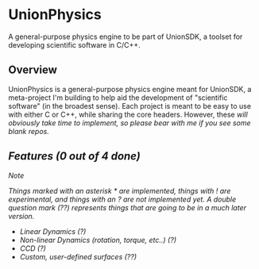 # UnionPhysics
A general-purpose physics engine to be part of UnionSDK, a toolset for developing scientific software in C/C++.

## Overview
UnionPhysics is a general-purpose physics engine meant for UnionSDK, a meta-project I'm building to help aid the development of
"scientific software" (in the broadest sense). Each project is meant to be easy to use with either C or C++, while sharing the core headers.
However, these <i>will obviously<i> take time to implement, so please bear with me if you see some blank repos.

## Features (0 out of 4 done)
> [!NOTE]
> Things marked with an asterisk * are implemented, things with ! are experimental, and things with an ? are not implemented yet.
> A double question mark (??) represents things that are going to be in a much later version.
- Linear Dynamics (?)
- Non-linear Dynamics (rotation, torque, etc..) (?)
- CCD (?)
- Custom, user-defined surfaces (??)

